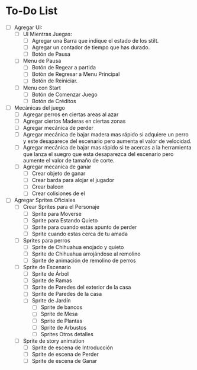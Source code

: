 # To-Do List

- [ ] Agregar UI:
  - [ ] UI Mientras Juegas:
    - [ ] Agregar una Barra que indique el estado de los stilt.
    - [ ] Agregar un contador de tiempo que has durado.
    - [ ] Botón de Pausa
  - [ ] Menu de Pausa
    - [ ] Botón de Regear a partida
    - [ ] Botón de Regresar a Menu Principal
    - [ ] Botón de Reiniciar.
  - [ ] Menu con Start
    - [ ] Botón de Comenzar Juego
    - [ ] Botón de Créditos
- [ ] Mecánicas del juego
  - [ ] Agregar perros en ciertas areas al azar
  - [ ] Agregar ciertos Maderas en ciertas zonas
  - [ ] Agregar mecánica de perder
  - [ ] Agregar mecánica de bajar madera mas rápido si adquiere un perro y este desaparece del escenario pero aumenta el valor de velocidad.
  - [ ] Agregar mecánica de bajar mas rápido si te acercas a la herramienta que lanza el suegro que esta desaparezca del escenario pero aumente el valor de tamaño de corte.
  - [ ] Agregar mecanica de ganar
    - [ ] Crear objeto de ganar
    - [ ] Crear barda para alojar el jugador
    - [ ] Crear balcon
    - [ ] Crear colisiones de el 
- [ ] Agregar Sprites Oficiales
  - [ ] Crear Sprites para el Personaje
    - [ ] Sprite para Moverse
    - [ ] Sprite para Estando Quieto
    - [ ] Sprite para cuando estas apunto de perder
    - [ ] Sprite cuando estas cerca de tu amada
  - [ ] Sprites para perros
    - [ ] Sprite de Chihuahua enojado y quieto
    - [ ] Sprite de Chihuahua arrojándose al remolino
    - [ ] Sprite de animación de remolino de perros
  - [ ] Sprite de Escenario
    - [ ] Sprite de Árbol
    - [ ] Sprite de Ramas
    - [ ] Sprite de Paredes del exterior de la casa
    - [ ] Sprite de Paredes de la casa
    - [ ] Sprite de Jardín
      - [ ] Sprite de bancos
      - [ ] Sprite de Mesa
      - [ ] Sprite de Plantas
      - [ ] Sprite de Arbustos
      - [ ] Sprites Otros detalles
  - [ ] Sprite de story animation
    - [ ] Sprite de escena de Introducción
    - [ ] Sprite de escena de Perder
    - [ ] Sprite de escena de Ganar
